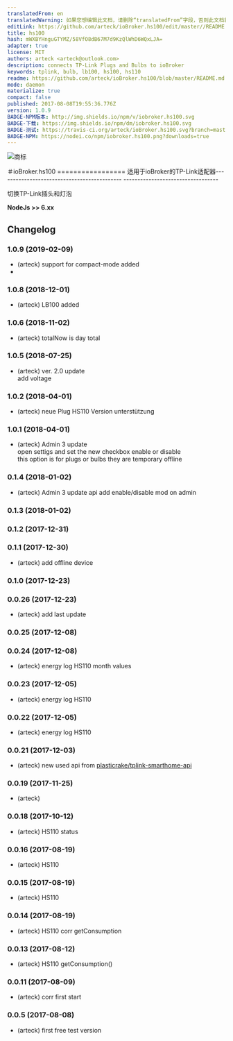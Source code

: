 ```yaml
---
translatedFrom: en
translatedWarning: 如果您想编辑此文档，请删除“translatedFrom”字段，否则此文档将再次自动翻译
editLink: https://github.com/arteck/ioBroker.hs100/edit/master//README.md
title: hs100
hash: mWXBYHnguGTYMZ/58VfO8dB67M7d9KzQlWhD6WQxLJA=
adapter: true
license: MIT
authors: arteck <arteck@outlook.com>
description: connects TP-Link Plugs and Bulbs to ioBroker
keywords: tplink, bulb, lb100, hs100, hs110
readme: https://github.com/arteck/ioBroker.hs100/blob/master/README.md
mode: daemon
materialize: true
compact: false
published: 2017-08-08T19:55:36.776Z
version: 1.0.9
BADGE-NPM版本: http://img.shields.io/npm/v/iobroker.hs100.svg
BADGE-下载: https://img.shields.io/npm/dm/iobroker.hs100.svg
BADGE-测试: https://travis-ci.org/arteck/ioBroker.hs100.svg?branch=master
BADGE-NPM: https://nodei.co/npm/iobroker.hs100.png?downloads=true
---
```

![商标](zh-cn/adapterref/iobroker.hs100/../../../en/adapterref/iobroker.hs100/admin/hs100.png)


＃ioBroker.hs100 =================
适用于ioBroker的TP-Link适配器-------------------------------------------- ----------------------------------

切换TP-Link插头和灯泡

<b>NodeJs &gt;&gt; 6.xx</b>

## Changelog
### 1.0.9 (2019-02-09)
* (arteck) support for compact-mode added
*
### 1.0.8 (2018-12-01)
* (arteck) LB100 added <br>
### 1.0.6 (2018-11-02)
* (arteck) totalNow is day total <br>
### 1.0.5 (2018-07-25)
* (arteck) ver. 2.0 update <br>
        add voltage
### 1.0.2 (2018-04-01)
* (arteck) neue Plug HS110 Version unterstützung

### 1.0.1 (2018-04-01)
* (arteck) Admin 3 update <br>
    open settigs and set the new checkbox enable or disable <br>
    this option is for plugs or bulbs they are temporary offline

### 0.1.4 (2018-01-02)
* (arteck) Admin 3
           update api
           add enable/disable mod on admin

### 0.1.3 (2018-01-02)
### 0.1.2 (2017-12-31)
### 0.1.1 (2017-12-30)
* (arteck) add offline device
    
### 0.1.0 (2017-12-23)
### 0.0.26 (2017-12-23)
* (arteck) add last update

### 0.0.25 (2017-12-08)
### 0.0.24 (2017-12-08) 
* (arteck) energy log HS110 month values

### 0.0.23 (2017-12-05) 
* (arteck) energy log HS110

### 0.0.22 (2017-12-05) 
* (arteck) energy log HS110

### 0.0.21 (2017-12-03) 
* (arteck) new used api from <a href = https://github.com/plasticrake/tplink-smarthome-api>plasticrake/tplink-smarthome-api</a>


### 0.0.19 (2017-11-25) 
* (arteck)  

### 0.0.18 (2017-10-12) 
* (arteck) HS110 status 

### 0.0.16 (2017-08-19) 
* (arteck) HS110 

### 0.0.15 (2017-08-19) 
* (arteck) HS110 

### 0.0.14 (2017-08-19) 
* (arteck) HS110 corr getConsumption

### 0.0.13 (2017-08-12) 
* (arteck) HS110 getConsumption()

### 0.0.11 (2017-08-09)
* (arteck) corr first start
 
### 0.0.5 (2017-08-08)
* (arteck) first free test version